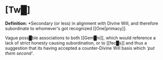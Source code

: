 # **[Tw█]**

**Definition:** *Secondary (or less) in alignment with Divine Will, and therefore subordinate to whomever's got recognized [[One|primacy]].

Vague poss█ble associations to both [[Gem█ni]], which would reference a lack of strict honesty causing subordination, or to [[fec█s]] and thus a suggestion that its having accepted a counter-Divine Will basis which *'put them second'*.

